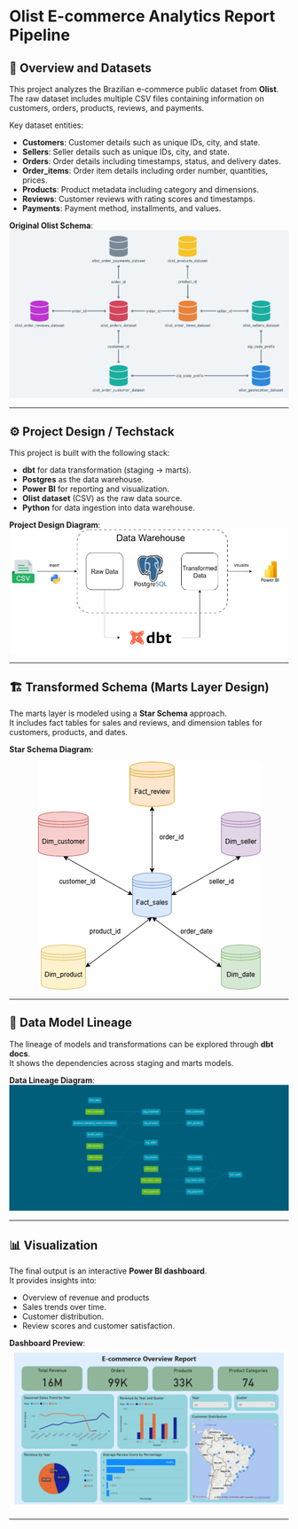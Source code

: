 # Olist E-commerce Analytics Report Pipeline

## 📌 Overview and Datasets
This project analyzes the Brazilian e-commerce public dataset from **Olist**.  
The raw dataset includes multiple CSV files containing information on customers, orders, products, reviews, and payments.  

Key dataset entities:
- **Customers**: Customer details such as unique IDs, city, and state.
- **Sellers**: Seller details such as unique IDs, city, and state.
- **Orders**: Order details including timestamps, status, and delivery dates.
- **Order_items**: Order item details including order number, quantities, prices.  
- **Products**: Product metadata including category and dimensions.  
- **Reviews**: Customer reviews with rating scores and timestamps.  
- **Payments**: Payment method, installments, and values.  

**Original Olist Schema**:  
![Original Schema](assets/original_schema.png)

---

## ⚙️ Project Design / Techstack
This project is built with the following stack:  
- **dbt** for data transformation (staging → marts).  
- **Postgres** as the data warehouse.  
- **Power BI** for reporting and visualization.  
- **Olist dataset** (CSV) as the raw data source.
- **Python** for data ingestion into data warehouse.  

**Project Design Diagram**:  
![Project Design](assets/project_design.png)

---

## 🏗️ Transformed Schema (Marts Layer Design)
The marts layer is modeled using a **Star Schema** approach.  
It includes fact tables for sales and reviews, and dimension tables for customers, products, and dates.  

**Star Schema Diagram**:
<div align="center">

![Star Schema](assets/star_schema.png)

</div>

---

## 🔗 Data Model Lineage
The lineage of models and transformations can be explored through **dbt docs**.  
It shows the dependencies across staging and marts models.  

**Data Lineage Diagram**:  
![Data Lineage](assets/dbt-dag.png)

---

## 📊 Visualization
The final output is an interactive **Power BI dashboard**.  
It provides insights into:
- Overview of revenue and products
- Sales trends over time.  
- Customer distribution.  
- Review scores and customer satisfaction.  

**Dashboard Preview**:  
![Dashboard](assets/dashboard.jpg)

---

